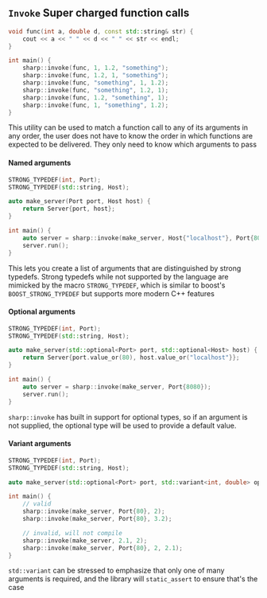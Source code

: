 `Invoke` Super charged function calls
--------

```c++
void func(int a, double d, const std::string& str) {
    cout << a << " " << d << " " << str << endl;
}

int main() {
    sharp::invoke(func, 1, 1.2, "something");
    sharp::invoke(func, 1.2, 1, "something");
    sharp::invoke(func, "something", 1, 1.2);
    sharp::invoke(func, "something", 1.2, 1);
    sharp::invoke(func, 1.2, "something", 1);
    sharp::invoke(func, 1, "something", 1.2);
}
```

This utility can be used to match a function call to any of its arguments in
any order, the user does not have to know the order in which functions are
expected to be delivered.  They only need to know which arguments to pass

#### Named arguments

```c++
STRONG_TYPEDEF(int, Port);
STRONG_TYPEDEF(std::string, Host);

auto make_server(Port port, Host host) {
    return Server{port, host};
}

int main() {
    auto server = sharp::invoke(make_server, Host{"localhost"}, Port{80});
    server.run();
}
```

This lets you create a list of arguments that are distinguished by strong
typedefs.  Strong typedefs while not supported by the language are mimicked by
the macro `STRONG_TYPEDEF`, which is similar to boost's `BOOST_STRONG_TYPEDEF`
but supports more modern C++ features

#### Optional arguments

```c++
STRONG_TYPEDEF(int, Port);
STRONG_TYPEDEF(std::string, Host);

auto make_server(std::optional<Port> port, std::optional<Host> host) {
    return Server{port.value_or(80), host.value_or("localhost"}};
}

int main() {
    auto server = sharp::invoke(make_server, Port{8080});
    server.run();
}
```

`sharp::invoke` has built in support for optional types, so if an argument is
not supplied, the optional type will be used to provide a default value.

#### Variant arguments

```c++
STRONG_TYPEDEF(int, Port);
STRONG_TYPEDEF(std::string, Host);

auto make_server(std::optional<Port> port, std::variant<int, double> options) {}

int main() {
    // valid
    sharp::invoke(make_server, Port{80}, 2);
    sharp::invoke(make_server, Port{80}, 3.2);

    // invalid, will not compile
    sharp::invoke(make_server, 2.1, 2);
    sharp::invoke(make_server, Port{80}, 2, 2.1);
}
```

`std::variant` can be stressed to emphasize that only one of many arguments is
required, and the library will `static_assert` to ensure that's the case
